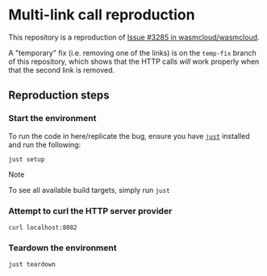 # Multi-link call reproduction

This repository is a reproduction of [Issue #3285 in wasmcloud/wasmcloud][issue].

A "temporary" fix (i.e. removing one of the links) is on the `temp-fix` branch of this repository,
which shows that the HTTP calls *will* work properly when that the second link is removed.

## Reproduction steps

### Start the environment

To run the code in here/replicate the bug, ensure you have [`just`][just] installed and run the following:

```console
just setup
```

> [!NOTE]
> To see all available build targets, simply run `just`

### Attempt to curl the HTTP server provider

```console
curl localhost:8082
```

### Teardown the environment

```console
just teardown
```

[issue]: https://github.com/wasmCloud/wasmCloud/issues/3285
[just]: https://github.com/casey/just
